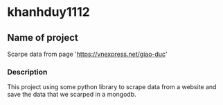 # khanhduy1112
## Name of project 
Scarpe data from page 'https://vnexpress.net/giao-duc'
### Description
This project using some python library to scrape data from a website and save the data that we scarped in a mongodb.



